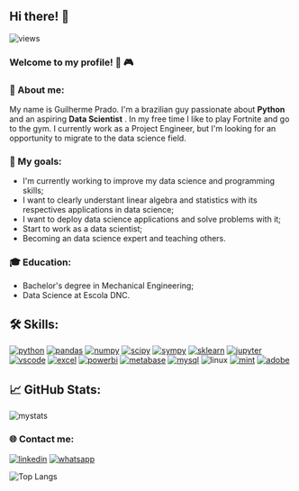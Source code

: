 ## Hi there! :wave:
![views](https://komarev.com/ghpvc/?username=guipradow&color=blueviolet)

### Welcome to my profile! :muscle: :video_game: 

### 📘 About me:
My name is Guilherme Prado. I'm a brazilian guy passionate about **Python** and  an aspiring **Data Scientist** . 
In my free time I like to play Fortnite and go to the gym. I currently work as a Project Engineer, but I'm looking for an opportunity to migrate to the data science field.

### 🎯 My goals:
- I'm currently working to improve my data science and programming skills;
- I want to clearly understant linear algebra and statistics with its respectives applications in data science;
- I want to deploy data science applications and solve problems with it;
- Start to work as a data scientist;
- Becoming an data science expert and teaching others.

### 🎓 Education:
- Bachelor's degree in Mechanical Engineering;
- Data Science at Escola DNC.

## 🛠️ Skills:
[![python](https://img.shields.io/badge/Python-3776AB?style=flat&logo=python&logoColor=white)](https://www.python.org/)
[![pandas](https://img.shields.io/badge/Pandas-150458?style=flat&logo=pandas&logoColor=white)](https://pandas.pydata.org/)
[![numpy](https://img.shields.io/badge/NumPy-013243.svg?style=fflat&logo=NumPy&logoColor=white)](https://numpy.org/)
[![scipy](https://img.shields.io/badge/SciPy-%238CAAE6?style=flat&logo=scipy&logoColor=white)](https://scipy.org/)
[![sympy](https://img.shields.io/badge/SymPy-3B5526.svg?style=flat&logo=SymPy&logoColor=white)](https://www.sympy.org/pt/index.html)
[![sklearn](https://img.shields.io/badge/scikit--learn-%23F7931E?logo=scikit-learn&logoColor=white)](https://scikit-learn.org/)
[![jupyter](https://img.shields.io/badge/Jupyter-gray?style=flat&logo=jupyter&labelColor=white)](https://jupyter.org/)
[![vscode](https://img.shields.io/badge/VS%20Code-%23007ACC?style=flat&logo=visualstudiocode)](https://code.visualstudio.com/)
[![excel](https://img.shields.io/badge/MS%20Excel-217346.svg?style=flat&logo=Microsoft-Excel&logoColor=white)](https://www.microsoft.com/pt-br/microsoft-365/excel?ef_id=_k_Cj0KCQjw9fqnBhDSARIsAHlcQYRBfOl6bqquLrOVp865-N7ETEtcM6i7xp6YJZWkukhMxnOpjZkmPHMaAtTJEALw_wcB_k_&OCID=AIDcmmq9ldqz5w_SEM__k_Cj0KCQjw9fqnBhDSARIsAHlcQYRBfOl6bqquLrOVp865-N7ETEtcM6i7xp6YJZWkukhMxnOpjZkmPHMaAtTJEALw_wcB_k_&gclid=Cj0KCQjw9fqnBhDSARIsAHlcQYRBfOl6bqquLrOVp865-N7ETEtcM6i7xp6YJZWkukhMxnOpjZkmPHMaAtTJEALw_wcB)
[![powerbi](https://img.shields.io/badge/Power%20BI-F2C811?style=flat&logo=powerbi&logoColor=F2C811&labelColor=gray)](https://powerbi.microsoft.com/pt-br/landing/free-account/?ef_id=_k_Cj0KCQjwmICoBhDxARIsABXkXlJ0e6qcsWhGPWE1VkFQwBFOpRvy9hfZtI81e1t_86wmD5aphiC9UPoaAoYpEALw_wcB_k_&OCID=AIDcmmk4cy2ahx_SEM__k_Cj0KCQjwmICoBhDxARIsABXkXlJ0e6qcsWhGPWE1VkFQwBFOpRvy9hfZtI81e1t_86wmD5aphiC9UPoaAoYpEALw_wcB_k_&gclid=Cj0KCQjwmICoBhDxARIsABXkXlJ0e6qcsWhGPWE1VkFQwBFOpRvy9hfZtI81e1t_86wmD5aphiC9UPoaAoYpEALw_wcB)
[![metabase](https://img.shields.io/badge/Metabase-%23509EE3?logo=metabase&logoColor=white)](https://www.metabase.com/)
[![mysql](https://img.shields.io/badge/MySQL-%234479A1?logo=mysql&logoColor=white)](https://www.mysql.com/)
![linux](https://img.shields.io/badge/Linux-%23FCC624?style=flat&logo=linux&logoColor=black)
[![mint](https://img.shields.io/badge/Linux%20Mint-gray?logo=linuxmint&logoColor=%2387CF3E)](https://linuxmint.com/)
[![adobe](https://img.shields.io/badge/Adobe-FF0000.svg?style=flat&logo=Adobe&logoColor=white)](https://www.adobe.com/br/creativecloud.html?gclid=Cj0KCQjwmICoBhDxARIsABXkXlI-gmhpCEJSEw7WU4hmJg8F2dDFspdUTJZkZK37xpn9-w-R1BmhibEaAiS_EALw_wcB&sdid=KQPOM&mv=search&ef_id=Cj0KCQjwmICoBhDxARIsABXkXlI-gmhpCEJSEw7WU4hmJg8F2dDFspdUTJZkZK37xpn9-w-R1BmhibEaAiS_EALw_wcB:G:s&s_kwcid=AL!3085!3!587342195970!e!!g!!pacote%20adobe!11030525510!108197871997&gad=1)

## 📈 GitHub Stats:
![mystats](https://github-readme-stats.vercel.app/api?username=guipradow&show_icons=true&theme=cobalt)

### 🌐 Contact me:
[![linkedin](https://img.shields.io/badge/LinkedIn-0077B5?style=flat&logo=linkedin&logoColor=white)](https://www.linkedin.com/in/gpprado/)
[![whatsapp](https://img.shields.io/badge/Whatsapp-%2325D366?logo=whatsapp&logoColor=white)](https://api.whatsapp.com/send/?phone=5542998642600&text&type=phone_number&app_absent=0)

 ![Top Langs](https://github-readme-stats.vercel.app/api/top-langs/?username=guipradow&hide=javascript,css,scss,html&theme=tokyonight)





